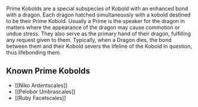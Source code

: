 Prime Kobolds are a special subspecies of Kobold with an enhanced bond with a dragon. Each dragon hatched simultaneously with a kobold destined to be their Prime Kobold. Usually a Prime is the speaker for the dragon in matters where the appearance of the dragon may cause commotion or undue stress. They also serve as the primary hand of their dragon, fulfilling any request given to them.
Typically, when a Dragon dies, the bond between them and their Kobold severs the lifeline of the Kobold in question, thus lifebonding them.

## Known Prime Kobolds
- [[Niko Ardentscales]]
- [[Pelobor Umbrascales]]
- [[Ruby Facetscales]]

